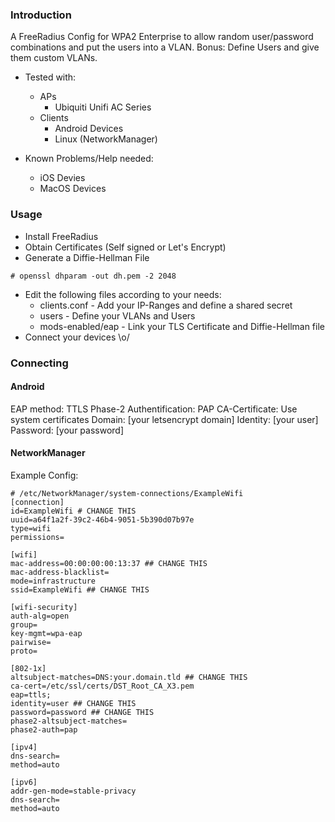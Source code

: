 ### Introduction

A FreeRadius Config for WPA2 Enterprise to allow random user/password combinations and put the users into a VLAN.
Bonus: Define Users and give them custom VLANs.

- Tested with:
  - APs 
    - Ubiquiti Unifi AC Series
  - Clients
    - Android Devices
    - Linux (NetworkManager)

- Known Problems/Help needed:
  - iOS Devies
  - MacOS Devices

### Usage

- Install FreeRadius
- Obtain Certificates (Self signed or Let's Encrypt)
- Generate a Diffie-Hellman File
```
# openssl dhparam -out dh.pem -2 2048
```
- Edit the following files according to your needs:
  - clients.conf - Add your IP-Ranges and define a shared secret
  - users - Define your VLANs and Users
  - mods-enabled/eap - Link your TLS Certificate and Diffie-Hellman file
- Connect your devices \o/

### Connecting

#### Android
EAP method: TTLS
Phase-2 Authentification: PAP
CA-Certificate: Use system certificates
Domain: [your letsencrypt domain]
Identity: [your user]
Password: [your password]

#### NetworkManager
Example Config:
```
# /etc/NetworkManager/system-connections/ExampleWifi
[connection]
id=ExampleWifi # CHANGE THIS
uuid=a64f1a2f-39c2-46b4-9051-5b390d07b97e
type=wifi
permissions=

[wifi]
mac-address=00:00:00:00:13:37 ## CHANGE THIS
mac-address-blacklist=
mode=infrastructure
ssid=ExampleWifi ## CHANGE THIS

[wifi-security]
auth-alg=open
group=
key-mgmt=wpa-eap
pairwise=
proto=

[802-1x]
altsubject-matches=DNS:your.domain.tld ## CHANGE THIS
ca-cert=/etc/ssl/certs/DST_Root_CA_X3.pem
eap=ttls;
identity=user ## CHANGE THIS
password=password ## CHANGE THIS
phase2-altsubject-matches=
phase2-auth=pap

[ipv4]
dns-search=
method=auto

[ipv6]
addr-gen-mode=stable-privacy
dns-search=
method=auto                       
```

